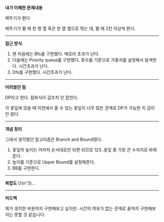 **내가 이해한 문제내용**

 메뚜기가 뛴다
 
 메뚜기가 뛸 때 한 행 옆 혹은 한 열 옆으로 뛰는 데, 뛸 때 2칸 이상씩 뛴다.
 
 <hr/>
 
**접근 방식**
1. 맨 처음에는 Bfs를 구현했다. 메모리 초과가 난다.
2. 다음에는 Priority queue를 구현했다. 횟수를 기준으로 가중치를 설정해서 탐색한다. 시간초과가 난다.
3. Dfs를 구현했다. 시간초과가 난다.

 <hr/>
 
**어려웠던 점**

DP라고 한다. 점화식이 감조차 안 잡힌다.

각 꽃잎에 앉을 때 이전에서 올 수 있는 꽃잎이 너무 많은 관계로 DP가 가능한 지 감이 안 왔다.

<hr/>

**개념 정리**

그래서 생각했던 알고리즘은 Branch and Bound였다.
1. 꽃잎의 높이는 어차피 순서대로만 되면 되므로 123..꽃잎 중 가장 큰 수까지로 바꿔준다.
2. 높이를 기준으로 Upper Bound를 설정해준다.
3. BB를 구현한다.


<hr/>

**복잡도**
O(n^3)...

<hr/>

**피드백**

제가 생각한 부분까지 구현해보고 싶지만. 시간의 여유가 없는 관계로 끝까지 구현해보지는 못할 것 같습니다.

